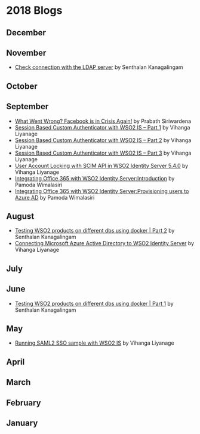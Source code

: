 # 2018 Blogs

## December
## November
* [Check connection with the LDAP server](https://medium.com/@senthalan/check-connection-with-the-ldap-server-60125b96615f) by Senthalan Kanagalingam
## October
## September
* [What Went Wrong? Facebook is in Crisis Again!](https://medium.facilelogin.com/what-went-wrong-d09b0dc24de4) by Prabath Siriwardena
* [Session Based Custom Authenticator with WSO2 IS – Part 1](https://everything1know.wordpress.com/2018/08/24/session-based-custom-authenticator-with-wso2-is-part-1) by Vihanga Liyanage
* [Session Based Custom Authenticator with WSO2 IS – Part 2](https://everything1know.wordpress.com/2018/08/28/session-based-custom-authenticator-with-wso2-is-part-2) by Vihanga Liyanage
* [Session Based Custom Authenticator with WSO2 IS – Part 3](https://everything1know.wordpress.com/2018/09/16/session-based-custom-authenticator-with-wso2-is-part-3) by Vihanga Liyanage
* [User Account Locking with SCIM API in WSO2 Identity Server 5.4.0](https://everything1know.wordpress.com/2018/09/17/user-account-locking-with-scim-api-in-wso2-identity-server-5-4-0/) by Vihanga Liyanage
* [Integrating Office 365 with WSO2 Identity Server:Introduction](https://medium.com/@pamodaaw/integrating-office-365-with-wso2-identity-server-fc360e29401e) by Pamoda Wimalasiri
* [Integrating Office 365 with WSO2 Identity Server:Provisioning users to Azure AD](https://medium.com/@pamodaaw/integrating-office-365-with-wso2-identity-server-b58a6b2f44a2) by Pamoda Wimalasiri
## August
* [Testing WSO2 products on different dbs using docker | Part 2](https://medium.com/@senthalan/testing-wso2-products-on-different-dbs-using-docker-part-2-cda487a77284) by Senthalan Kanagalingam
* [Connecting Microsoft Azure Active Directory to WSO2 Identity Server](https://everything1know.wordpress.com/2018/08/15/connecting-microsoft-azure-ad-to-wso2-is/) by Vihanga Liyanage
## July
## June
* [Testing WSO2 products on different dbs using docker | Part 1](https://medium.com/@senthalan/testing-wso2-products-on-different-dbs-using-docker-part-1-e02c8102e083) by Senthalan Kanagalingam
## May
* [Running SAML2 SSO sample with WSO2 IS](https://everything1know.wordpress.com/2018/05/20/running-saml2-sso-sample-with-wso2-is/) by Vihanga Liyanage
## April
## March
## February
## January
